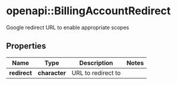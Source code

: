 # openapi::BillingAccountRedirect

Google redirect URL to enable appropriate scopes

## Properties
Name | Type | Description | Notes
------------ | ------------- | ------------- | -------------
**redirect** | **character** | URL to redirect to | 



